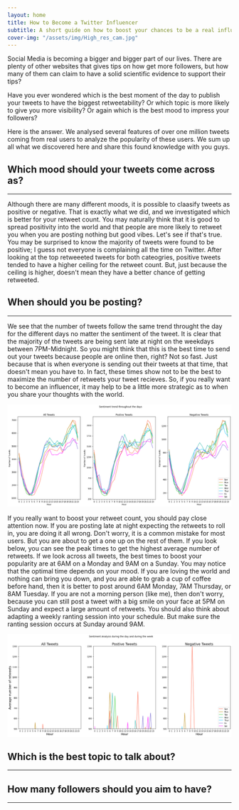```yaml
---
layout: home
title: How to Become a Twitter Influencer
subtitle: A short guide on how to boost your chances to be a real influencer on Twitter.
cover-img: "/assets/img/High_res_cam.jpg"
---
```

 Social Media is becoming a bigger and bigger part of our lives. There are plenty of other websites that gives tips on how get more followers, but 
 how many of them can claim to have a solid scientific evidence to support their tips? 

 Have you ever wondered which is the best moment of the day to publish your tweets to have the biggest retweetability? 
 Or which topic is more likely to give you more visibility? Or again which is the best mood to impress your followers?

 Here is the answer.
 We analysed several features of over one million tweets coming from real users to analyze the popularity of these users. 
 We sum up all what we discovered here and share this found knowledge with you guys.


## Which mood should your tweets come across as?
___
Although there are many different moods, it is possible to claasify tweets as positive or negative. That is exactly what we did, and we investigated which is better for your retweet count. You may naturally think that it is good to spread positivity into the world and that people are more likely to retweet you when you are posting nothing but good vibes. Let's see if that's true. You may be surprised to know the majority of tweets were found to be positive; I guess not everyone is complaining all the time on Twitter. After looking at the top retweeeted tweets for both cateogries, positive tweets tended to have a higher ceiling for the retweet count. But, just because the ceiling is higher, doesn't mean they have a better chance of getting retweeted. 


## When should you be posting?
___
We see that the number of tweets follow the same trend throught the day for the different days no matter the sentiment of the tweet. It is clear that the majority of the tweets are being sent late at night on the weekdays between 7PM-Midnight. So you might think that this is the best time to send out your tweets because people are online then, right? Not so fast. Just because that is when everyone is sending out their tweets at that time, that doesn't mean you have to. In fact, these times show not to be the best to maximize the number of retweets your tweet recieves. So, if you really want to become an influencer, it may help to be a little more strategic as to when you share your thoughts with the world. 

![Daily Trend](/assets/img/daily_trend.png)

If you really want to boost your retweet count, you should pay close attention now. If you are posting late at night expecting the retweets to roll in, you are doing it all wrong. Don't worry, it is a common mistake for most users. But you are about to get a one up on the rest of them. If you look below, you can see the peak times to get the highest average number of retweets. If we look across all tweets, the best times to boost your popularity are at 6AM on a Monday and 9AM on a Sunday. You may notice that the optimal time depends on your mood. If you are loving the world and nothing can bring you down, and you are able to grab a cup of coffee before hand, then it is better to post around 6AM Monday, 7AM Thursday, or 8AM Tuesday. If you are not a morning person (like me), then don't worry, because you can still post a tweet with a big smile on your face at 5PM on Sunday and expect a large amount of retweets. You should also think about adapting a weekly ranting session into your schedule. But make sure the ranting session occurs at Sunday around 9AM. 

![Zoom retweets](/assets/img/zoom_retweets.png)


## Which is the best topic to talk about?
___


## How many followers should you aim to have?
___


